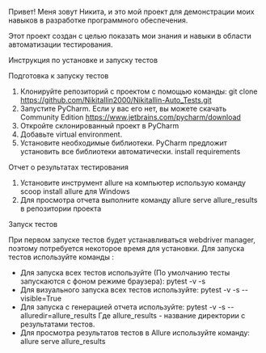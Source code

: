 Привет! Меня зовут Никита, и это мой проект для демонстрации моих навыков в разработке программного обеспечения.

Этот проект создан с целью показать мои знания и навыки в области автоматизации тестирования.

Инструкция по установке и запуску тестов

Подготовка к запуску тестов

1. Клонируйте репозиторий с проектом с помощью команды: git clone https://github.com/NikitaIlin2000/NikitaIlin-Auto_Tests.git
2. Запустите PyCharm. Если у вас его нет, вы можете скачать Community Edition https://www.jetbrains.com/pycharm/download
3. Откройте склонированный проект в PyCharm
4. Добавьте virtual environment.
5. Установите необходимые библиотеки. PyCharm предложит установить все библиотеки автоматически. install requirements

Отчет о результатах тестирования

1. Установите инструмент allure на компьютер использую команду scoop install allure для Windows
2. Для просмотра отчета выполните команду allure serve allure_results в репозитории проекта

Запуск тестов

При первом запуске тестов будет устанавливаться webdriver manager, поэтому потребуется некоторое время для установки.
Для запуска тестов используйте команды :
- Для запуска всех тестов используйте (По умолчанию тесты запускаются с фоном режиме браузера):
pytest -v -s
- Для визуального запуска всех тестов используйте:
pytest -v -s --visible=True
- Для запуска с генерацией отчета используйте:
pytest -v -s --alluredir=allure_results
Где allure_results - название директории с результатами тестов.
- Для просмотра результатов тестов в Allure используйте команду:
allure serve allure_results